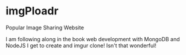 # imgPloadr
Popular Image Sharing Website

I am following along in the book web development with MongoDB and NodeJS
I get to create and imgur clone!  Isn't that wonderful!
